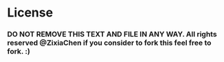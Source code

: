# License

### DO NOT REMOVE THIS TEXT AND FILE IN ANY WAY. All rights reserved @ZixiaChen if you consider to fork this feel free to fork. :)

